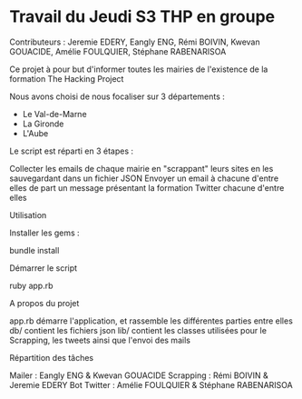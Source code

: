 # Travail du Jeudi S3 THP en groupe

Contributeurs : Jeremie EDERY, Eangly ENG, Rémi BOIVIN, Kwevan GOUACIDE, Amélie FOULQUIER, Stéphane RABENARISOA

Ce projet à pour but d'informer toutes les mairies de l'existence de la formation The Hacking Project

Nous avons choisi de nous focaliser sur 3 départements :

* Le Val-de-Marne
* La Gironde
* L'Aube

Le script est réparti en 3 étapes :

Collecter les emails de chaque mairie en "scrappant" leurs sites en les sauvegardant dans un fichier JSON
Envoyer un email à chacune d'entre elles de part un message présentant la formation
Twitter chacune d'entre elles



Utilisation

Installer les gems :

bundle install

Démarrer le script

ruby app.rb


A propos du projet


app.rb démarre l'application, et rassemble les différentes parties entre elles
db/ contient les fichiers json
lib/ contient les classes utilisées pour le Scrapping, les tweets ainsi que l'envoi des mails



Répartition des tâches

Mailer :  Eangly ENG & Kwevan GOUACIDE
Scrapping : Rémi BOIVIN & Jeremie EDERY
Bot Twitter : Amélie FOULQUIER & Stéphane RABENARISOA
